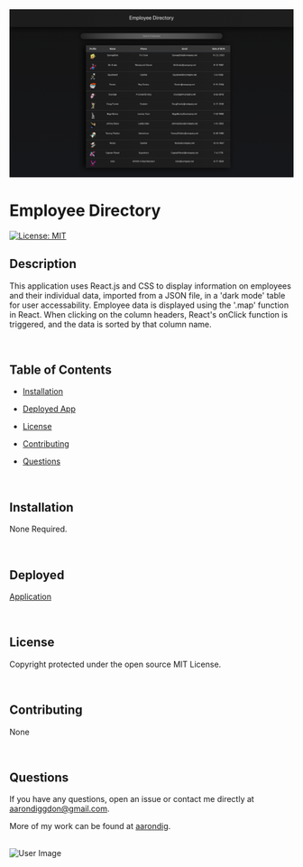 


<img src="Assets/Screen Shot 2021-01-26 at 4.15.16 PM.png" alt="User Image">

# Employee Directory

[![License: MIT](https://img.shields.io/badge/License-MIT-yellow.svg)](https://opensource.org/licenses/MIT)

## Description

This application uses React.js and CSS to display information on employees and their individual data, imported from a JSON file, in a 'dark mode' table for user accessability. Employee data is displayed using the '.map' function in React. When clicking on the column headers, React's onClick function is triggered, and the data is sorted by that column name. 

<br>

## Table of Contents

* [Installation](#installation)

* [Deployed App](#Deployed)

* [License](#license)

* [Contributing](#contributing)

* [Questions](#questions)

<br>

## Installation

None Required.

<br>

## Deployed

[Application](https://aarondig.github.io/employeeDirectoryReact/)

<br>

## License

Copyright protected under the open source MIT License.

<br>

## Contributing

None

<br>

## Questions

If you have any questions, open an issue or contact me directly at [aarondiggdon@gmail.com](aarondiggdon@gmail.com). 

More of my work can be found at [aarondig](https://github.com/aarondig).

<br>

<img src="https://avatars.githubusercontent.com/u/70933425?v=4" width="25%" alt="User Image">
    
